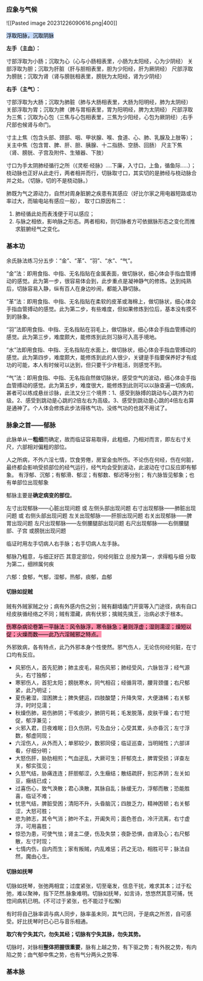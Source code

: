 ### 应象与气候
![[Pasted image 20231226090616.png|400]]

<mark style="background: #ADCCFFA6;">浮取阳脉，沉取阴脉</mark>

**左手（主血）：**

寸部浮取为小肠；沉取为心（心与小肠相表里，小肠为太阳经，心为少阴经）
关部浮取为胆；沉取为肝脏（肝与胆相表里，胆为少阳经，肝为厥阴经）
尺部浮取为膀胱；沉取为肾（肾与膀胱相表里，膀胱为太阳经，肾为少阴经）

**右手（主气）：**

寸部浮取为大肠；沉取为肺脏（肺与大肠相表里，大肠为阳明经，肺为太阴经）
关部浮取为胃；沉取为脾（脾与胃相表里，胃为阳明经，脾为太阴经）
尺部浮取为三焦；沉取为心包（三焦与心包相表里，三焦为少阳经，心包为厥阴经）;右手尺部也候肾与命门。


寸主上焦（包含头部、颈部、咽、甲状腺、喉、食道、心、肺、乳腺及上肢等）；
关主中焦（包含胃、脾、肝、胆、胰腺、十二指肠、空肠、回肠）
尺主下焦（肾、膀胱、子宫及附件、生殖器、下肢）



寸口为手太阴肺经循行之所（《灵枢·经脉》....下廉，入寸口，上鱼，循鱼际.....）；桡动脉也正好从此走行，两者相并而行，切脉取寸口，其实切的是肺经与桡动脉合并之处。（切脉，切的不是桡动脉。）

肺既为气之源动力，自然对周身脏腑之疾患有其感应（好比尔家之用电器短路或功率过大，而输电站有感应一般），
取寸口原因有二：
1. 肺经循此处而表浅便于可以感应；
2. 与脉之相依，影响脉之形态。两者相和，则切脉者方可依据脉形态之变化而推求脏腑经气之变化。


### 基本功
余氏脉法练习分五步：“金”、“革”、“羽”、“水”、“气”。

“金”法：即用食指、中指、无名指贴在金属表面，做切脉状，细心体会手指血管搏动的感觉。此为第一步，很容易体会到，此步重点是凝神静气的修炼。达到纯熟后，切脉容易入静，纵有百人在身边吵闹，都能入静切脉。

“革”法：即用食指、中指、无名指贴在柔软的皮革或海棉上，做切脉状，细心体会手指血管搏动的感觉。此为第二步，有些难度，但如果修炼到位后，基本没有摸不到的脉象。

“羽”法即用食指、中指、无名指贴在羽毛上，做切脉状，细心体会手指血管搏动的感觉。此为第三步，难度颇大，能修炼到此则习脉可入高手境地。

“水”法即用食指、中指、无名指贴在水面上，做切脉状，细心体会手指血管搏动的感觉。此为第四步，难度颇大，能修炼到此的人很少，关键是手指要保养好才有成功的可能，本人有时候可以达到，但只要干少许粗活，则感觉不到。

“气”法：即用食指、中指、无名指自然做切脉状，感受空气的波动，细心体会手指血管搏动的感觉。此为第五步，难度很大，能修炼到此则可以以脉查遍一切疾病，甚者可以练成悬丝诊脉，此法又分三个境界：1、感受到脉搏的跳动与心跳齐为初级。2、感受到跳动是心跳的2倍左右为高级。3、感受到跳动是心跳的4倍左右算是通神了。个人体会修炼此步法得练气功，没练气功的也就不用试了。


### 脉象之首——郁脉

此脉单从一**粗细**而确定，故而临证容易取得，此粗细，乃相对而言，即左右寸关尺，六部相对偏粗的部位。

人之所病，不外六淫七情，饮食劳倦，房室金虫所伤。不论伤在何经，伤在何脏，最终都会影响受损部位的经气运行，经气均会受到波动，此波动在寸口反应即有郁象。 有浮郁、沉郁；有郁滑、郁涩；有郁数、郁迟等分别； 有六脉皆见郁象；也有单部位出现郁象

郁脉主要是**确定病变的部位**。

左寸出现郁脉——心脏出现问题 或 左侧头部出现问题
右寸出现郁脉——肺脏出现问题 或 右侧头部出现问题
左关出现郁脉——肝胆出现问题
右关出现郁脉——脾胃出现问题
左尺出现郁脉——左侧腰腿部出现问题
右尺出现郁脉——右侧腰腿部、子宫 或膀胱出现问题

临证时用左手切病人右手脉；右手切病人左手脉。


郁脉乃粗意，与细正好匹
其意定部位，何经何脏立
总按为第一，求得粗与细
分取为第二，细辨属何疾


六郁：食郁，气郁，湿郁，热郁，痰郁，血郁

#### 切脉如捉贼


贼有外贼家贼之分；病有外感内伤之别；贼有翻墙撬门开窗等入门途径，病有自口经皮肤循经络之不同；贼有潜藏，病有伏邪；擒贼先擒王，治病必求于根本。


<mark style="background: #FF5582A6;">伤寒杂病论卷第一平脉法：风令脉浮，寒令脉急；暑则浮虚；湿则濡涩；燥短以促；火燥而数——此乃六淫贼邪之特点。</mark>


外邪致病，各有特点，此乃外邪本身个性使然。邪气伤人，无论伤何经何脏，在寸口均有反应。

- 风邪伤人，首先犯肺；肺主皮毛，易伤风邪；肺经受风，六脉皆浮；经气源头，右寸独郁；
- 寒邪伤人，首犯太阳；膀胱寒水，同气相召；经循背项，腰背颈僵；右尺郁紧，此乃明证；
- 夏伤暑湿，湿困脾土；脾失健运，四肢酸楚；升降失常，大便溏稀；右关郁浮，时时见濡；
- 秋燥伤肺，易伤肺阴；干咳痰少，肺阴亏耗；毛发脱落，皮肤干燥；右寸短促，郁浮兼见；
- 火邪入君，日夜难眠；日久伤阴，亏及血分；心受其累，头亦昏沉；左寸浮数，郁虚同现；
- 六淫伤人，从外而入；单邪较少，数邪同侵；临证巡查，当明贼性；六部详看，仔细分明；
- 大怒伤肝，胁肋相煎；气血逆乱，大厥可生；肝郁克土，脾胃受损；详查左关，郁实弦见；
- 久怒气结，胁痛连连；肝胆郁涩，久生癥结；散结疏肝，别忘养阴；左关如豆，癥结已成；
- 过喜伤心，致气涣散；君心涣散，其脉自乱；脉缓无力，浮郁而散；恐能胜喜，临证不难；
- 忧思气结，脾脏受困；清阳不升，头昏脑沉；四肢乏力，精神困顿；右关郁涩，大怒可胜；
- 悲为肺志，其令气消；肺叶不主，开阖失司；面色苍白，冷汗流离，右寸虚浮，可用喜胜；
- 惊恐为患，可使气怯；肾主二便，伤及失禁；夜卧恐惧，由肾及心；右尺郁散，左寸时现；
- 七情内伤，自内而生；家有叛贼，内乱难惩；药之无功，相胜可平；脉法自然，魔由心生。


#### 切脉如抚琴

切脉如抚琴，张弛两相宜；过度紧张，切至毫发，信息干扰，难求其本；过于松弛，难以聚神，指下茫然.脉象难明。切脉如抚琴，如言诗，悠悠然其意可捕，恍惚间病机已明。(不可过于紧张，也不能过于松懈)

有时将自己脉率调与病人同步，脉率虽未同，其气已同，于是病之所苦，自可感受。好比抚琴时已心已与音乐相通。

**取穴有宁失其穴，勿失其经；切脉有宁失其脉，勿失其势。**

切脉时，对脉相**整体把握很重要**，脉有上越之势，有下驱之势；有外脱之势，有内陷之势；由气郁中焦之势，也有气分两头之势等.


### 基本脉


























